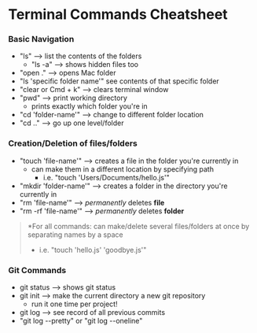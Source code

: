 # Terminal Commands Cheatsheet

### **Basic Navigation**
- "ls" --> list the contents of the folders
  - "ls -a" --> shows hidden files too
- "open ." --> opens Mac folder 
- "ls 'specific folder name'" see contents of that specific folder
- "clear or Cmd + k" --> clears terminal window
- "pwd" --> print working directory
  - prints exactly which folder you're in
- "cd 'folder-name'" --> change to different folder location
- "cd .." --> go up one level/folder

### **Creation/Deletion of files/folders**
- "touch 'file-name'" --> creates a file in the folder you're currently in
  - can make them in a different location by specifying path
    - i.e. "touch 'Users/Documents/hello.js'"
- "mkdir 'folder-name'" --> creates a folder in the directory you're currently in
- "rm 'file-name'" --> *permanently* deletes **file**
- "rm -rf 'file-name'" --> *permanently* deletes **folder**
> *For all commands: can make/delete several files/folders at once by separating names by a space
 > - i.e. "touch 'hello.js' 'goodbye.js'"

### **Git Commands**
- git status --> shows git status
- git init --> make the current directory a new git repository
  - run it one time per project!
- git log --> see record of all previous commits 
- "git log --pretty" or "git log --oneline"


